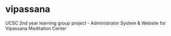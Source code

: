 # vipassana
UCSC 2nd year learning group project - Administrator System &amp; Website for Vipassana Meditation Center
